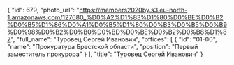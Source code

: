 {
    "id": 679,
    "photo_url": "https://members2020by.s3.eu-north-1.amazonaws.com/127680_%D0%A2%D1%83%D1%80%D0%BE%D0%B2%D0%B5%D1%86%D0%A1%D0%B5%D1%80%D0%B3%D0%B5%D0%B9%D0%98%D0%B2%D0%B0%D0%BD%D0%BE%D0%B2%D0%B8%D1%87",
    "full_name": "Туровец Сергей Иванович",
    "offices": [
        {
            "id": "01-00",
            "name": "Прокуратура Брестской области",
            "position": "Первый заместитель прокурора"
        }
    ],
    "title": "Туровец Сергей Иванович"
}